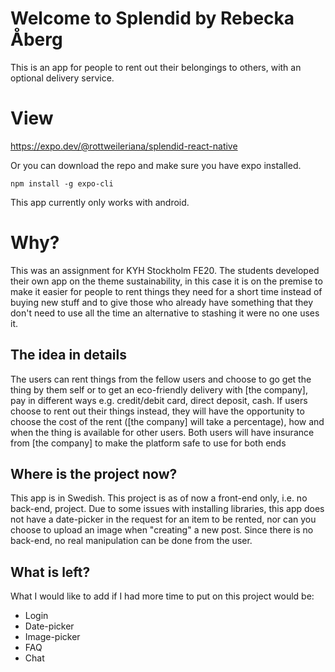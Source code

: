 # Welcome to Splendid by Rebecka Åberg

This is an app for people to rent out their belongings to others, with an optional delivery service.

# View

https://expo.dev/@rottweileriana/splendid-react-native

Or you can download the repo and make sure you have expo installed.

    npm install -g expo-cli

This app currently only works with android.

# Why?

This was an assignment for KYH Stockholm FE20. The students developed their own app on the theme sustainability, in this case it is on the premise to make it easier for people to rent things they need for a short time instead of buying new stuff and to give those who already have something that they don't need to use all the time an alternative to stashing it were no one uses it.

## The idea in details

The users can rent things from the fellow users and choose to go get the thing by them self or to get an eco-friendly delivery with [the company], pay in different ways e.g. credit/debit card, direct deposit, cash.
If users choose to rent out their things instead, they will have the opportunity to choose the cost of the rent ([the company] will take a percentage), how and when the thing is available for other users.
Both users will have insurance from [the company] to make the platform safe to use for both ends

## Where is the project now?

This app is in Swedish. This project is as of now a front-end only, i.e. no back-end, project. Due to some issues with installing libraries, this app does not have a date-picker in the request for an item to be rented, nor can you choose to upload an image when "creating" a new post. Since there is no back-end, no real manipulation can be done from the user.

## What is left?

What I would like to add if I had more time to put on this project would be:

- Login
- Date-picker
- Image-picker
- FAQ
- Chat
